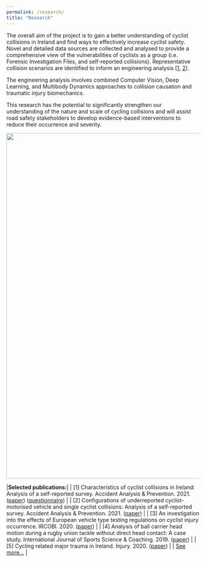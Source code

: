 ```yaml
---
permalink: /research/
title: "Research"
---
```



The overall aim of the project is to gain a better understanding of cyclist collisions in Ireland and find ways to effectively increase cyclist safety. Novel and detailed data sources are collected and analysed to provide a comprehensive view of the vulnerabilities of cyclists as a group (i.e. Forensic Investigation Files, and self-reported collisions). Representative collision scenarios are identified to inform an engineering analysis [[1](https://www.sciencedirect.com/science/article/pii/S0001457520317681), [2](https://www.sciencedirect.com/science/article/pii/S0001457521002955)].

The engineering analysis involves combined Computer Vision, Deep Learning, and Multibody Dynamics approaches to collision causation and traumatic injury biomechanics. 

This research has the potential to significantly strengthen our understanding of the nature and scale of cycling collisions and will assist road safety stakeholders to develop evidence-based interventions to reduce their occurrence and severity.


<p align="center">
  <img src="/assets/images/Research/pipeline.png" width="900">
</p>


|**Selected publications:**|
| [1] Characteristics of cyclist collisions in Ireland: Analysis of a self-reported survey. Accident Analysis & Prevention. 2021. ([paper](https://www.sciencedirect.com/science/article/pii/S0001457520317681)) ([questionnaire](https://github.com/KevGildea/kevgildea.github.io/blob/master/assets/images/Research/Survey%20questionnaire.pdf)) |
| [2] Configurations of underreported cyclist-motorised vehicle and single cyclist collisions: Analysis of a self-reported survey. Accident Analysis & Prevention. 2021. ([paper](https://www.sciencedirect.com/science/article/pii/S0001457521002955)) |
| [3] An investigation into the effects of European vehicle type testing regulations on cyclist injury occurrence. IRCOBI. 2020. ([paper](http://www.ircobi.org/wordpress/downloads/irc20-asia/pdf-files/2029a.pdf)) |
| [4] Analysis of ball carrier head motion during a rugby union tackle without direct head contact: A case study. International Journal of Sports Science & Coaching. 2019. ([paper](https://journals.sagepub.com/doi/10.1177/1747954119833477)) |
| [5] Cycling related major trauma in Ireland. Injury. 2020. ([paper](https://pubmed.ncbi.nlm.nih.gov/31784058/)) |
| [See more...](https://orcid.org/0000-0003-3802-0675) |
